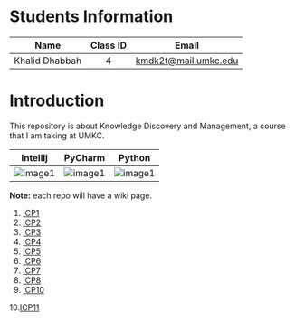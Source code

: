 # Students Information

| Name | Class ID | Email |
| :------: | :------: | :------: |
| Khalid Dhabbah | 4 | kmdk2t@mail.umkc.edu |

# Introduction
This repository is about Knowledge Discovery and Management, a course that I am taking at UMKC.

| Intellij | PyCharm | Python |
| :------: | :------: | :------: |
| ![image1](https://upload.wikimedia.org/wikipedia/commons/thumb/d/d5/IntelliJ_IDEA_Logo.svg/1024px-IntelliJ_IDEA_Logo.svg.png) | ![image1](https://miro.medium.com/max/1200/1*6Dhu1H4t028lOGbaZuyRCw.png) |![image1](https://upload.wikimedia.org/wikipedia/commons/f/f8/Python_logo_and_wordmark.svg) |


**Note:** each repo will have a wiki page.

1. [ICP1](https://github.com/Dhabbah/CS5560-KDM/wiki/ICP1)
2. [ICP2](https://github.com/Dhabbah/CS5560-KDM/wiki/ICP2)
3. [ICP3](https://github.com/Dhabbah/CS5560-KDM/wiki/ICP3)
4. [ICP4](https://github.com/Dhabbah/CS5560-KDM/wiki/ICP4)
5. [ICP5](https://github.com/Dhabbah/CS5560-KDM/wiki/ICP5)
6. [ICP6](https://github.com/Dhabbah/CS5560-KDM/wiki/ICP6)
7. [ICP7](https://github.com/Dhabbah/CS5560-KDM/wiki/ICP7)
8. [ICP8](https://github.com/Dhabbah/CS5560-KDM/wiki/ICP8)
9. [ICP10](https://github.com/Dhabbah/CS5560-KDM/wiki/ICP10)

10.[ICP11](https://github.com/Dhabbah/CS5560-KDM/wiki/ICP11)
